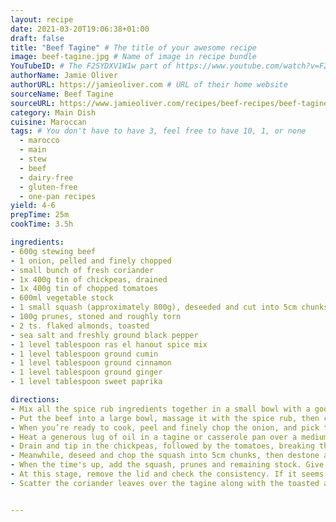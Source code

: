 ```yaml
---
layout: recipe
date: 2021-03-20T19:06:38+01:00
draft: false
title: "Beef Tagine" # The title of your awesome recipe
image: beef-tagine.jpg # Name of image in recipe bundle
YouTubeID: # The F2SYDXV1W1w part of https://www.youtube.com/watch?v=F2SYDXV1W1w
authorName: Jamie Oliver
authorURL: https://jamieoliver.com # URL of their home website
sourceName: Beef Tagine
sourceURL: https://www.jamieoliver.com/recipes/beef-recipes/beef-tagine/
category: Main Dish
cuisine: Maroccan
tags: # You don't have to have 3, feel free to have 10, 1, or none
  - marocco
  - main
  - stew
  - beef
  - dairy-free
  - gluten-free
  - one-pan recipes
yield: 4-6
prepTime: 25m
cookTime: 3.5h

ingredients:
- 600g stewing beef
- 1 onion, pelled and finely chopped
- small bunch of fresh coriander
- 1x 400g tin of chickpeas, drained
- 1x 400g tin of chopped tomatoes
- 600ml vegetable stock
- 1 small squash (approximately 800g), deseeded and cut into 5cm chunks
- 100g prunes, stoned and roughly torn
- 2 ts. flaked almonds, toasted
- sea salt and freshly ground black pepper
- 1 level tablespoon ras el hanout spice mix
- 1 level tablespoon ground cumin
- 1 level tablespoon ground cinnamon
- 1 level tablespoon ground ginger
- 1 level tablespoon sweet paprika

directions:
- Mix all the spice rub ingredients together in a small bowl with a good pinch of sea salt and black pepper.
- Put the beef into a large bowl, massage it with the spice rub, then cover with clingfilm and place in the fridge for a couple of hours, preferably overnight.
- When you’re ready to cook, peel and finely chop the onion, and pick the coriander leaves, finely chopping the stalks.
- Heat a generous lug of oil in a tagine or casserole pan over a medium heat, add the meat and fry for 5 minutes to seal. Add the onion and coriander stalks and fry for a further 5 minutes.
- Drain and tip in the chickpeas, followed by the tomatoes, breaking them up with a spoon, then pour in 400ml of stock and stir well. Bring to the boil, then cover and reduce to a low heat for 1½ hours.
- Meanwhile, deseed and chop the squash into 5cm chunks, then destone and roughly tear the prunes. Toast the almonds in a dry frying pan until lightly golden, then tip into a bowl.
- When the time's up, add the squash, prunes and remaining stock. Give everything a gentle stir, then pop the lid back on and continue cooking for another 1½ hours. Keep an eye on it, adding splashes of water, if needed.
- At this stage, remove the lid and check the consistency. If it seems a bit too runny, simmer for 5 to 10 minutes, more with the lid off – the beef should be really tender and flaking apart now, so have a taste and season to taste.
- Scatter the coriander leaves over the tagine along with the toasted almonds. Serve with a big bowl of lightly seasoned couscous and dive in.


---
```

